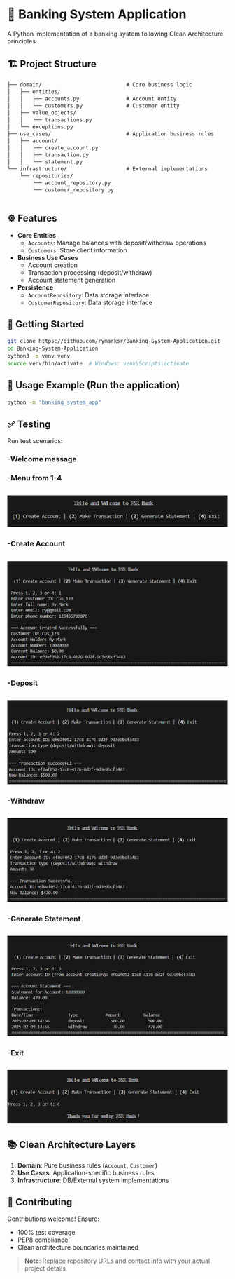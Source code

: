 # 🏦 Banking System Application

A Python implementation of a banking system following Clean Architecture principles.

## 🏗️ Project Structure
```
├── domain/                           # Core business logic
│   ├── entities/
│   │   ├── accounts.py               # Account entity
│   │   └── customers.py              # Customer entity
│   ├── value_objects/
│   │   └── transactions.py
│   └── exceptions.py
├── use_cases/                        # Application business rules
│   ├── account/
│   │   ├── create_account.py
│   │   ├── transaction.py
│   │   └── statement.py
└── infrastructure/                   # External implementations
    └── repositories/
        └── account_repository.py
        └── customer_repository.py
    
```

## ⚙️ Features
- **Core Entities**
  - `Accounts`: Manage balances with deposit/withdraw operations
  - `Customers`: Store client information
- **Business Use Cases**
  - Account creation
  - Transaction processing (deposit/withdraw)
  - Account statement generation
- **Persistence**
  - `AccountRepository`: Data storage interface
  - `CustomerRepository`: Data storage interface

## 🚀 Getting Started
```bash
git clone https://github.com/rymarksr/Banking-System-Application.git
cd Banking-System-Application
python3 -m venv venv
source venv/bin/activate  # Windows: venv\Scripts\activate
```

## 🧪 Usage Example (Run the application)
```bash
python -m "banking_system_app"
```
## ✅ Testing
Run test scenarios:

### -Welcome message 
### -Menu from 1-4

![images/Welcome to RSR Bank.png](https://github.com/rymarksr/Banking-System-Application/blob/main/images/Welcome%20to%20RSR%20Bank.png)
--------------------------------------------------------------------------------------------
### -Create Account

![images/CreateAccount.png](https://github.com/rymarksr/Banking-System-Application/blob/main/images/CreateAccount.png)
--------------------------------------------------------------------------------------------
### -Deposit

![images/Deposit.png](https://github.com/rymarksr/Banking-System-Application/blob/main/images/Deposit.png)
--------------------------------------------------------------------------------------------
### -Withdraw

![images/Withdraw.png](https://github.com/rymarksr/Banking-System-Application/blob/main/images/Withdraw.png)
--------------------------------------------------------------------------------------------
### -Generate Statement

![images/GenerateStatement.png](https://github.com/rymarksr/Banking-System-Application/blob/main/images/GenerateStatement.png)
--------------------------------------------------------------------------------------------
### -Exit

![images/Exit.png](https://github.com/rymarksr/Banking-System-Application/blob/main/images/Exit.png)
--------------------------------------------------------------------------------------------

## 📚 Clean Architecture Layers
1. **Domain**: Pure business rules (`Account`, `Customer`)
2. **Use Cases**: Application-specific business rules
3. **Infrastructure**: DB/External system implementations

## 🤝 Contributing
Contributions welcome! Ensure:
- 100% test coverage
- PEP8 compliance
- Clean architecture boundaries maintained


> **Note**: Replace repository URLs and contact info with your actual project details
